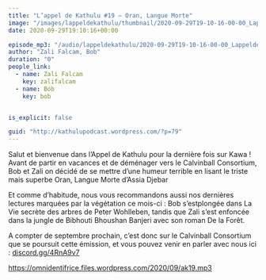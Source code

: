 ```yaml
---
title: "L’appel de Kathulu #19 – Oran, Langue Morte"
image: "/images/lappeldekathulu/thumbnail/2020-09-29T19-10-16-00-00_LappeldeKathulu19OranLangueMorte.jpg"
date: 2020-09-29T19:10:16+00:00

episode_mp3: "/audio/lappeldekathulu/2020-09-29T19-10-16-00-00_LappeldeKathulu19OranLangueMorte.mp3"
author: "Zali Falcam, Bob"
duration: "0"
people_link: 
  - name: Zali Falcam
    key: zalifalcam
  - name: Bob
    key: bob


is_explicit: false

guid: "http://kathulupodcast.wordpress.com/?p=79"
---
```


<PodcastHeader/>

<!-- ECRIRE LA DESCRIPTION DE L'EPISODE SOUS CETTE LIGNE -->

<p>Salut et bienvenue dans l’Appel de Kathulu pour la dernière fois sur Kawa ! Avant de partir en vacances et de déménager vers le Calvinball Consortium, Bob et Zali on décidé de se mettre d’une humeur terrible en lisant le triste mais superbe Oran, Langue Morte d’Assia Djebar</p>



<p>Et comme d’habitude, nous vous recommandons aussi nos dernières lectures marquées par la végétation ce mois-ci : Bob s’estplongée dans La Vie secrète des arbres de&nbsp;Peter Wohlleben,&nbsp;tandis que Zali s’est enfoncée dans la jungle de Bibhouti Bhoushan Banjeri avec son roman De la Forêt.</p>



<p>A compter de septembre prochain, c’est donc sur le Calvinball Consortium que se poursuit cette émission, et vous pouvez venir en parler avec nous ici :&nbsp;<a href="https://gate.sc?url=http%3A%2F%2Fdiscord.gg%2F4RnA9v7&amp;token=ed4792-1-1596005664369" rel="nofollow">discord.gg/4RnA9v7</a></p>



 
<a href="https://omnidentifrice.files.wordpress.com/2020/09/ak19.mp3" rel="nofollow">https://omnidentifrice.files.wordpress.com/2020/09/ak19.mp3</a>
 


